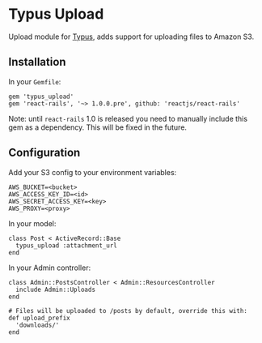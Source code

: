 # Typus Upload

Upload module for [Typus](https://github.com/typus/typus), adds support for uploading files to Amazon S3.

## Installation

In your `Gemfile`:

    gem 'typus_upload'
    gem 'react-rails', '~> 1.0.0.pre', github: 'reactjs/react-rails'

Note: until `react-rails` 1.0 is released you need to manually include this gem as a dependency. This will be fixed in the future.

## Configuration

Add your S3 config to your environment variables:

    AWS_BUCKET=<bucket>
    AWS_ACCESS_KEY_ID=<id>
    AWS_SECRET_ACCESS_KEY=<key>
    AWS_PROXY=<proxy>

In your model:

    class Post < ActiveRecord::Base
      typus_upload :attachment_url
    end

In your Admin controller:

    class Admin::PostsController < Admin::ResourcesController
      include Admin::Uploads
    end

    # Files will be uploaded to /posts by default, override this with:
    def upload_prefix
      'downloads/'
    end
